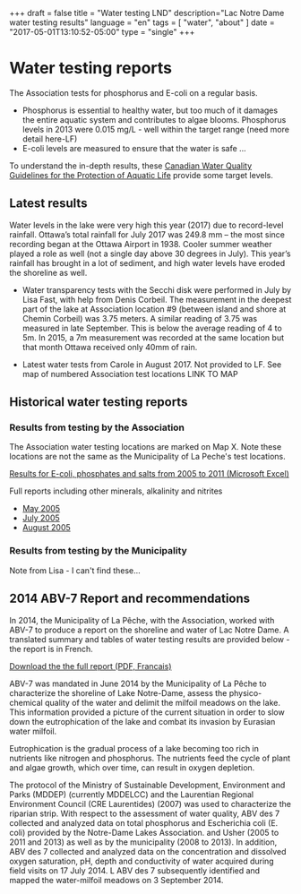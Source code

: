 +++
draft = false
title = "Water testing LND"
description="Lac Notre Dame water testing results"
language = "en"
tags = [
    "water",
    "about"
]
date = "2017-05-01T13:10:52-05:00"
type = "single"
+++

# Water testing reports

The Association tests for phosphorus and E-coli on a regular basis. 
* Phosphorus is essential to healthy water, but too much of it damages the entire aquatic system and contributes to algae blooms. Phosphorus levels in 2013 were 0.015 mg/L - well within the target range (need more detail here-LF)
* E-coli levels are measured to ensure that the water is safe ...

To understand the in-depth results, these [Canadian Water Quality Guidelines for the Protection of Aquatic Life](/assets/docs/water/water_quality_guidelines.pdf) provide some target levels. 

## Latest results

Water levels in the lake were very high this year (2017) due to record-level rainfall. Ottawa’s total rainfall for July 2017 was 249.8 mm – the most since recording began at the Ottawa Airport in 1938. Cooler summer weather played a role as well (not a single day above 30 degrees in July). This year’s rainfall has brought in a lot of sediment, and high water levels have eroded the shoreline as well. 

* Water transparency tests with the Secchi disk were performed in July by Lisa Fast, with help from Denis Corbeil. The measurement in the deepest part of the lake at Association location #9 (between island and shore at Chemin Corbeil) was 3.75 meters. A similar reading of 3.75 was measured in late September. This is below the average reading of 4 to 5m.  In 2015, a 7m measurement was recorded at the same location but that month Ottawa received only 40mm of rain.  

* Latest water tests from Carole in August 2017. Not provided to LF.  See map of numbered Association test locations LINK TO MAP

## Historical water testing reports

### Results from testing by the Association

The Association water testing locations are marked on Map X. Note these locations are not the same as the Municipality of La Peche's test locations. 

[Results for E-coli, phosphates and salts from 2005 to 2011 (Microsoft Excel)](/assets/docs/Lacs_Notre-Dame_Usher-Water_Testing_Results_to_2011.xls)

Full reports including other minerals, alkalinity and nitrites 
* [May 2005](/assets/docs/water/Water_report_May_05.pdf)
* [July 2005](/assets/docs/water/Water_report_July_05.pdf)
* [August 2005](/assets/docs/water/Water_report_Aug_05.pdf)

### Results from testing by the Municipality 

Note from Lisa - I can't find these...

## 2014 ABV-7 Report and recommendations 
 
In 2014, the Municipality of La Pêche, with the Association, worked with ABV-7 to produce a report on the shoreline and water of Lac Notre Dame. A translated summary and tables of water testing results are provided below - the report is in French. 

[Download the the full report (PDF, Francais)](/assets/docs/water/ABV7_Rapport_Lac_Notre_Dame_2014.pdf)

ABV-7 was mandated in June 2014 by the Municipality of La Pêche to characterize the shoreline of Lake Notre-Dame, assess the physico-chemical quality of the water and delimit the milfoil meadows on the lake. This information provided a picture of the current situation in order to slow down the eutrophication of the lake and combat its invasion by Eurasian water milfoil. 

Eutrophication is the gradual process of a lake becoming too rich in nutrients like nitrogen and phosphorus. The nutrients feed the cycle of plant and algae growth, which over time, can result in oxygen depletion. 

The protocol of the Ministry of Sustainable Development, Environment and Parks (MDDEP) (currently MDDELCC) and the Laurentian Regional Environment Council (CRE Laurentides) (2007) was used to characterize the riparian strip. With respect to the assessment of water quality, ABV des 7 collected and analyzed data on total phosphorus and Escherichia coli (E. coli) provided by the Notre-Dame Lakes Association. and Usher (2005 to 2011 and 2013) as well as by the municipality (2008 to 2013). In addition, ABV des 7 collected and analyzed data on the concentration and dissolved oxygen saturation, pH, depth and conductivity of water acquired during field visits on 17 July 2014. L ABV des 7 subsequently identified and mapped the water-milfoil meadows on 3 September 2014.

